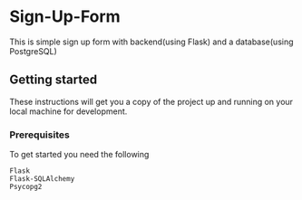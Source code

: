 # Sign-Up-Form

This is simple sign up form with backend(using Flask) and a database(using PostgreSQL)

## Getting started

These instructions will get you a copy of the project up and running on your local machine for development.

### Prerequisites

To get started you need the following

```
Flask
Flask-SQLAlchemy
Psycopg2
```
